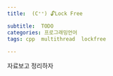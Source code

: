 ```yaml
---
title:  (C⁺⁺) 🔓Lock Free

subtitle:  TODO
categories: 프로그래밍언어 
tags: cpp  multithread  lockfree
 
---
```


  
  
자료보고 정리하자  
  
  
   
